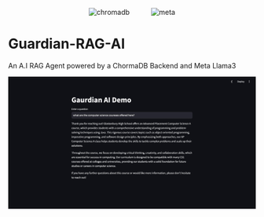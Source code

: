 <p align="center">
    <img src="https://miro.medium.com/v2/resize:fit:793/0*RTW5byy6eH_eSWTP.png" alt="chromadb" width="100" height="75" style="margin-right: 20px;">
    <img src="https://www.cdnlogo.com/logos/m/59/meta.svg" alt="meta" width="100" height="75" style="margin-left: 20px;">
</p>

# Guardian-RAG-AI
An A.I RAG Agent powered by a ChormaDB Backend and Meta Llama3

![Demo](./images/demo.jpg)
